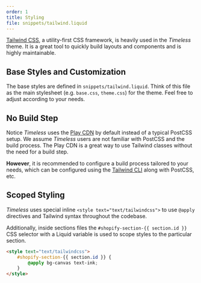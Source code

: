 ```yaml
---
order: 1
title: Styling
file: snippets/tailwind.liquid
---
```


[Tailwind CSS](https://tailwindcss.com/), a utility-first CSS framework, is heavily used in the *Timeless* theme. It is a great tool to quickly build layouts and components and is highly maintainable.

## Base Styles and Customization

The base styles are defined in `snippets/tailwind.liquid`. Think of this file as the main stylesheet (e.g. `base.css`, `theme.css`) for the theme. Feel free to adjust according to your needs.

## No Build Step

Notice *Timeless* uses the [Play CDN](https://tailwindcss.com/docs/installation/play-cdn) by default instead of a typical PostCSS setup. We assume *Timeless* users are not familiar with PostCSS and the build process. The Play CDN is a great way to use Tailwind classes without the need for a build step.

**However**, it is recommended to configure a build process tailored to your needs, which can be configured using the [Tailwind CLI](https://tailwindcss.com/docs/installation#using-tailwind-cli) along with PostCSS, etc.

## Scoped Styling

*Timeless* uses special inline `<style text="text/tailwindcss">` to use `@apply` directives and Tailwind syntax throughout the codebase.

Additionally, inside sections files the `#shopify-section-{{ section.id }}` CSS selector with a Liquid variable is used to scope styles to the particular section.

```html
<style text="text/tailwindcss">
	#shopify-section-{{ section.id }} {
		@apply bg-canvas text-ink;
	}
</style>
```
